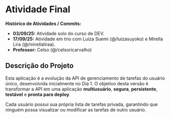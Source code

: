 # Atividade Final

**Histórico de Atividades / Commits:**  
- **03/09/25:** Atividade solo do curso de DEV.  
- **17/09/25:** Atividade em trio com Luiza Suemi (@/luizasuyoko) e Mirella Lira (@/mirellaliraa).  
- **Professor:** Celso (@/celsoricarvalho)

## Descrição do Projeto
Esta aplicação é a evolução da API de gerenciamento de tarefas do usuário único, desenvolvida inicialmente no Dia 1. O objetivo desta versão é transformar a API em uma aplicação **multiusuário**, **segura**, **persistente**, **testável** e **pronta para deploy**.

Cada usuário possui sua própria lista de tarefas privada, garantindo que ninguém possa visualizar ou modificar as tarefas de outro usuário.
